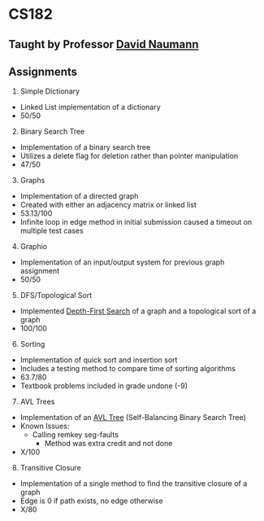 # CS182
## Taught by Professor [David Naumann](https://www.cs.stevens.edu/~naumann/)

## Assignments
1. Simple Dictionary
  * Linked List implementation of a dictionary
  * 50/50
2. Binary Search Tree
  * Implementation of a binary search tree
  * Utilizes a delete flag for deletion rather than pointer manipulation
  * 47/50
3. Graphs
  * Implementation of a directed graph
  * Created with either an adjacency matrix or linked list
  * 53.13/100
   * Infinite loop in edge method in initial submission caused a timeout on multiple test cases
4. Graphio
  * Implementation of an input/output system for previous graph assignment
  * 50/50
5. DFS/Topological Sort
  * Implemented [Depth-First Search](https://en.wikipedia.org/wiki/Depth-first_search) of a graph and a topological sort of a graph
  * 100/100
6. Sorting
  * Implementation of quick sort and insertion sort
  * Includes a testing method to compare time of sorting algorithms
  * 63.7/80
   * Textbook problems included in grade undone (-9)
7. AVL Trees
  * Implementation of an [AVL Tree](https://en.wikipedia.org/wiki/AVL_tree) (Self-Balancing Binary Search Tree)
  * Known Issues:
    * Calling remkey seg-faults
      * Method was extra credit and not done
  * X/100
8. Transitive Closure
  * Implementation of a single method to find the transitive closure of a graph
  * Edge is 0 if path exists, no edge otherwise
  * X/80
